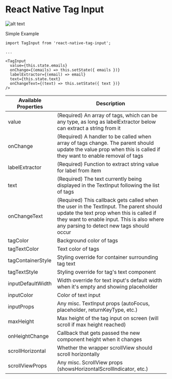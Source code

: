 # React Native Tag Input

![alt text](example.png "Example visual")

Simple Example

```
import TagInput from 'react-native-tag-input';

...

<TagInput
  value={this.state.emails}
  onChange={(emails) => this.setState({ emails })}
  labelExtractor={(email) => email}
  text={this.state.text}
  onChangeText={(text) => this.setState({ text })}
/>
```


| Available Properties | Description |
-----------------------|-----------------
| value | (Required) An array of tags, which can be any type, as long as labelExtractor below can extract a string from it |
| onChange | (Required) A handler to be called when array of tags change. The parent should update the value prop when this is called if they want to enable removal of tags |
| labelExtractor | (Required) Function to extract string value for label from item |
| text | (Required) The text currently being displayed in the TextInput following the list of tags |
| onChangeText | (Required) This callback gets called when the user in the TextInput. The parent should update the text prop when this is called if they want to enable input. This is also where any parsing to detect new tags should occur |
| tagColor | Background color of tags |
| tagTextColor | Text color of tags |
| tagContainerStyle | Styling override for container surrounding tag text |
| tagTextStyle | Styling override for tag's text component |
| inputDefaultWidth | Width override for text input's default width when it's empty and showing placeholder |
| inputColor | Color of text input |
| inputProps | Any misc. TextInput props (autoFocus, placeholder, returnKeyType, etc.) |
| maxHeight | Max height of the tag input on screen (will scroll if max height reached) |
| onHeightChange | Callback that gets passed the new component height when it changes |
| scrollHorizontal | Whether the wrapper scrollView should scroll horizontally |
| scrollViewProps | Any misc. ScrollView props (showsHorizontalScrollIndicator, etc.) |
